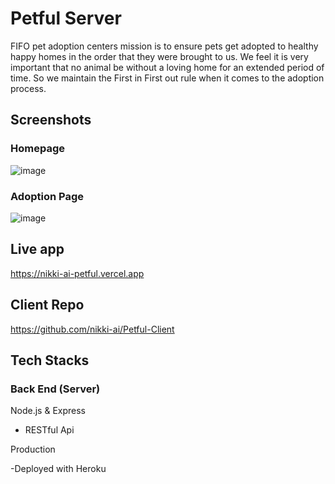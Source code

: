 # Petful Server

FIFO pet adoption centers mission is to ensure pets get adopted to healthy happy homes in the order that they were brought to us. We feel it is very important that no animal be without a loving home for an extended period of time. So we maintain the First in First out rule when it comes to the adoption process.

## Screenshots

### Homepage
![image](https://user-images.githubusercontent.com/72418388/110373726-6f9a8c00-8015-11eb-9862-442f3dd08366.png)

### Adoption Page
![image](https://user-images.githubusercontent.com/72418388/110373826-8e991e00-8015-11eb-838e-47196c400b61.png)

## Live app
https://nikki-ai-petful.vercel.app

## Client Repo
https://github.com/nikki-ai/Petful-Client

## Tech Stacks

### Back End (Server)
Node.js & Express

- RESTful Api

Production

-Deployed with Heroku
